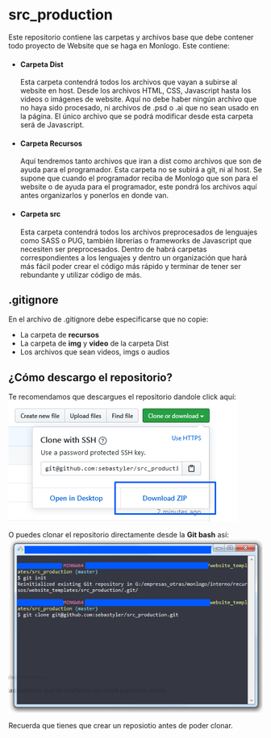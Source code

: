 # src_production

Este repositorio contiene las carpetas y archivos base que debe contener todo proyecto de Website que se haga en Monlogo. Este contiene:
+ #### Carpeta Dist 
  Esta carpeta contendrá todos los archivos que vayan a subirse al website en host. Desde los archivos HTML, CSS, Javascript hasta los videos o imágenes de website. Aquí no debe haber ningún archivo que no haya sido procesado, ni archivos de .psd o .ai que no sean usado en la página. El único archivo que se podrá modificar desde esta carpeta será de Javascript.
+ #### Carpeta Recursos 
  Aquí tendremos tanto archivos que iran a dist como archivos que son de ayuda para el programador. Esta carpeta no se subirá a git, ni al host. Se supone que cuando el programador reciba de Monlogo que son para el website o de ayuda para el programador, este pondrá los archivos aquí antes organizarlos y ponerlos en donde van.
+ #### Carpeta src
  Esta carpeta contendrá todos los archivos preprocesados de lenguajes como SASS o PUG, también librerías o frameworks de Javascript que necesiten ser preprocesados. Dentro de habrá carpetas correspondientes a los lenguajes y dentro un organización que hará más fácil poder crear el código más rápido y terminar de tener ser rebundante y utilizar código de más.
  
## .gitignore
En el archivo de .gitignore debe especificarse que no copie:
+ La carpeta de **recursos**
+ La carpeta de **img** y **video** de la carpeta Dist
+ Los archivos que sean videos, imgs o audios

## ¿Cómo descargo el repositorio?
Te recomendamos que descargues el repositorio dandole click aquí:
![alt text](https://github.com/sebastyler/prueba1/blob/master/img/Screenshot_1.png?raw=true)

O puedes clonar el repositorio directamente desde la **Git bash** así:
![alt text](https://github.com/sebastyler/prueba1/blob/master/Screenshot_4.png?raw=true)

Recuerda que tienes que crear un reposiotio antes de poder clonar.

